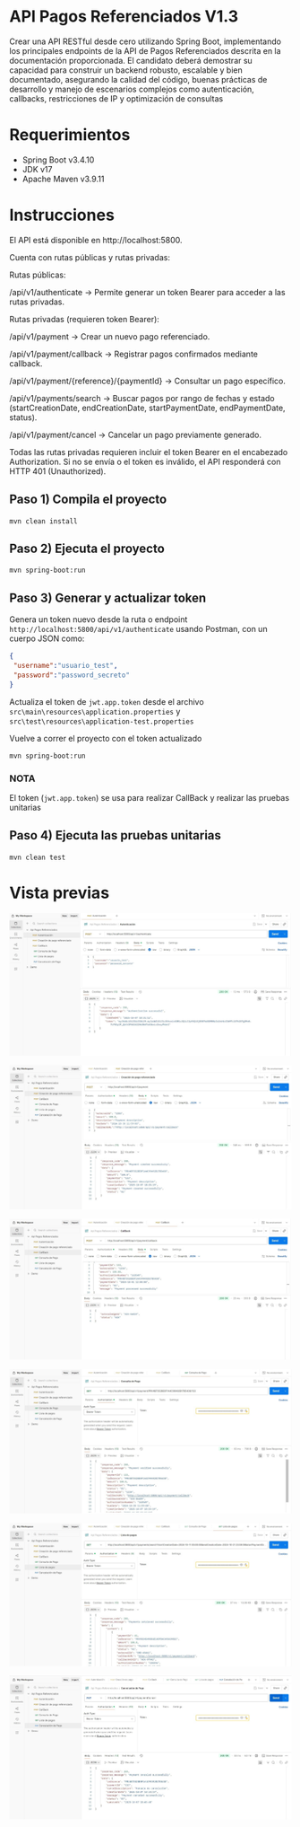 # API Pagos Referenciados V1.3

Crear una API RESTful desde cero utilizando Spring Boot, implementando los principales
endpoints de la API de Pagos Referenciados descrita en la documentación proporcionada.
El candidato deberá demostrar su capacidad para construir un backend robusto, escalable
y bien documentado, asegurando la calidad del código, buenas prácticas de desarrollo y
manejo de escenarios complejos como autenticación, callbacks, restricciones de IP y
optimización de consultas

# Requerimientos

- Spring Boot v3.4.10
- JDK v17
- Apache Maven v3.9.11

# Instrucciones

El API está disponible en http://localhost:5800.

Cuenta con rutas públicas y rutas privadas:

Rutas públicas:

/api/v1/authenticate → Permite generar un token Bearer para acceder a las rutas privadas.

Rutas privadas (requieren token Bearer):

/api/v1/payment → Crear un nuevo pago referenciado.

/api/v1/payment/callback → Registrar pagos confirmados mediante callback.

/api/v1/payment/{reference}/{paymentId} → Consultar un pago específico.

/api/v1/payments/search → Buscar pagos por rango de fechas y estado (startCreationDate, endCreationDate, startPaymentDate, endPaymentDate, status).

/api/v1/payment/cancel → Cancelar un pago previamente generado.

Todas las rutas privadas requieren incluir el token Bearer en el encabezado Authorization. Si no se envía o el token es inválido, el API responderá con HTTP 401 (Unauthorized).

## Paso 1) Compila el proyecto 

```shell
mvn clean install
```

## Paso 2) Ejecuta el proyecto 

```shell
mvn spring-boot:run
```

## Paso 3) Generar y actualizar token

Genera un token nuevo desde la ruta o endpoint `http://localhost:5800/api/v1/authenticate` usando Postman, con un cuerpo JSON como:

```json
{
 "username":"usuario_test",
 "password":"password_secreto"
}
```

Actualiza el token de `jwt.app.token` desde el archivo `src\main\resources\application.properties` y `src\test\resources\application-test.properties`

Vuelve a correr el proyecto con el token actualizado

```shell
mvn spring-boot:run
```

### NOTA

El token (`jwt.app.token`) se usa para realizar CallBack y realizar las pruebas unitarias

## Paso 4) Ejecuta las pruebas unitarias

```shell
mvn clean test
```

# Vista previas

![test_01.jpg](/screenshot/test_01.jpg)

![test_02.jpg](/screenshot/test_02.jpg)

![test_03.jpg](/screenshot/test_03.jpg)

![test_04.jpg](/screenshot/test_04.jpg)

![test_05.jpg](/screenshot/test_05.jpg)

![test_06.jpg](/screenshot/test_06.jpg)
